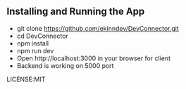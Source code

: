 ## Installing and Running the App

 - git clone https://github.com/ekinndev/DevConnector.git
 - cd DevConnector
 - npm install
 - npm run dev 
 - Open http://localhost:3000 in your browser for client
 - Backend is working on 5000 port
 
LICENSE:MIT
